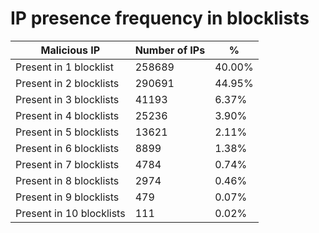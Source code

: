 # IP presence frequency in blocklists
| Malicious IP | Number of IPs | % |
|----|----|----|
| Present in 1 blocklist | 258689 | 40.00% |
| Present in 2 blocklists | 290691 | 44.95% |
| Present in 3 blocklists | 41193 | 6.37% |
| Present in 4 blocklists | 25236 | 3.90% |
| Present in 5 blocklists | 13621 | 2.11% |
| Present in 6 blocklists | 8899 | 1.38% |
| Present in 7 blocklists | 4784 | 0.74% |
| Present in 8 blocklists | 2974 | 0.46% |
| Present in 9 blocklists | 479 | 0.07% |
| Present in 10 blocklists | 111 | 0.02% |
